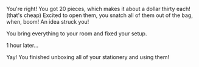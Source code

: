 You're right! You got 20 pieces, which makes it about a dollar thirty each! (that's cheap)
Excited to open them, you snatch all of them out of the bag, when, boom! An idea struck you!

You bring everything to your room and fixed your setup. 

1 hour later...

Yay! You finished unboxing all of your stationery and using them!



